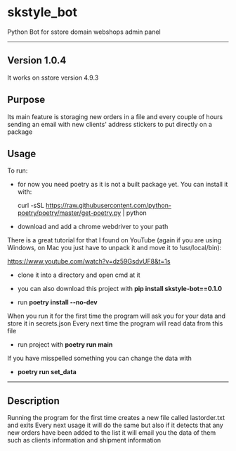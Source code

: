 # skstyle_bot
Python Bot for sstore domain webshops admin panel

---
**Version 1.0.4**
---
It works on sstore version 4.9.3

## Purpose

Its main feature is storaging new orders in a file and every couple of hours sending an email with new clients' address stickers to put directly on a package

## Usage

To run: 

 - for now you need poetry as it is not a built package yet. You can install it with:

    curl -sSL https://raw.githubusercontent.com/python-poetry/poetry/master/get-poetry.py | python

 - download and add a chrome webdriver to your path

There is a great tutorial for that I found on YouTube (again if you are using Windows, on Mac you just have to unpack it and move it to !usr/local/bin):

https://www.youtube.com/watch?v=dz59GsdvUF8&t=1s

 - clone it into a directory and open cmd at it

 - you can also download this project with **pip install skstyle-bot==0.1.0**

 - run **poetry install --no-dev** 

 When you run it for the first time the program will ask you for your data and store it in secrets.json
 Every next time the program will read data from this file

 - run project with **poetry run main**

 If you have misspelled something you can change the data with

 - **poetry run set_data**

---
## Description
Running the program for the first time creates a new file called lastorder.txt and exits
Every next usage it will do the same but also if it detects that any new orders have been added to the list
it will email you the data of them such as clients information and shipment information

